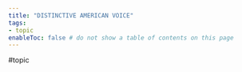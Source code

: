 ```yaml
---
title: "DISTINCTIVE AMERICAN VOICE"
tags:
- topic     
enableToc: false # do not show a table of contents on this page
---
```


#topic